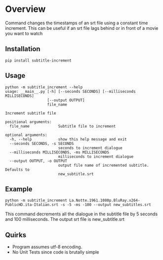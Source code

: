 # Overview
Command changes the timestamps of an srt file using a constant time increment. This can be useful if an srt file lags behind 
or in front of a movie you want to watch
## Installation
```
pip install subtitle-increment
```

## Usage
```
python -m subtitle_increment --help
usage: __main__.py [-h] [--seconds SECONDS] [--milliseconds MILLISECONDS]
                   [--output OUTPUT]
                   file_name

Increment subtitle file

positional arguments:
  file_name             Subtitle file to increment

optional arguments:
  -h, --help            show this help message and exit
  --seconds SECONDS, -s SECONDS
                        seconds to increment dialogue
  --milliseconds MILLISECONDS, -ms MILLISECONDS
                        milliseconds to increment dialogue
  --output OUTPUT, -o OUTPUT
                        output file name of incremented subtitle. Defaults to
                        new_subtitle.srt
```

## Example
```
python -m subtitle_increment La.Notte.1961.1080p.BluRay.x264-PublicHD.ita-Italian.srt -s -5 -ms -100 --output new_subtitles.srt
```

This command decrements all the dialogue in the subtitle file by 5 seconds and 100 milliseconds. The output srt file is
new_subtitle.srt

## Quirks
* Program assumes utf-8 encoding.
* No Unit Tests since code is brutally simple